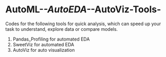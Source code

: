 # AutoML-_-AutoEDA-_-AutoViz-Tools-

Codes for the following tools for quick analysis, which can speed up your task to understand, explore data or compare models.
1. Pandas_Profiling for automated EDA
2. SweetViz for automated EDA
3. AutoViz for auto visualization
